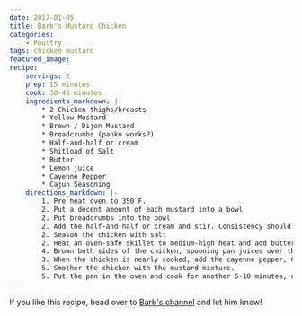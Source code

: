 ```yaml
---
date: 2017-01-05
title: Barb's Mustard Chicken
categories:
    - Poultry
tags: chicken mustard
featured_image:
recipe:
    servings: 2
    prep: 15 minutes
    cook: 30-45 minutes
    ingredients_markdown: |-
        * 2 Chicken thighs/breasts
        * Yellow Mustard
        * Brown / Dijon Mustard
        * Breadcrumbs (panko works?)
        * Half-and-half or cream
        * Shitload of Salt
        * Butter
        * Lemon juice
        * Cayenne Pepper
        * Cajun Seasoning
    directions_markdown: |-
        1. Pre heat oven to 350 F.
        2. Put a decent amount of each mustard into a bowl
        2. Put breadcrumbs into the bowl
        2. Add the half-and-half or cream and stir. Consistency should be a little liquidy, but you can add more cream / half-and-half or crumbs to get the consistency you want. 
        2. Season the chicken with salt
        2. Heat an oven-safe skillet to medium-high heat and add butter. Add the chicken and sprinkle with lemon juice.
        4. Brown both sides of the chicken, spooning pan juices over the meat.
        3. When the chicken is nearly cooked, add the cayenne pepper, Cajun seasoning.
        5. Smother the chicken with the mustard mixture.
        5. Put the pan in the oven and cook for another 5-10 minutes, or until the chicken is cooked through.
---
```

If you like this recipe, head over to [Barb's channel](https://www.twitch.tv/barbarousking) and let him know!